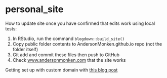 # personal_site

How to update site once you have confirmed that edits work using local tests:

1. In RStudio, run the command ```blogdown::build_site()```
2. Copy public folder contents to AndersonMonken.github.io repo (not the folder itself)
3. Git add and commit these files then push to GitHub
4. Check www.andersonmonken.com that the site works



Getting set up with custom domain with [this blog post](https://trentyang.com/how-to-setup-google-domain-for-github-pages/)
